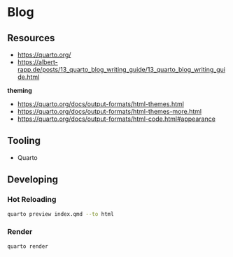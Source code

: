 # Blog

## Resources
- https://quarto.org/
- https://albert-rapp.de/posts/13_quarto_blog_writing_guide/13_quarto_blog_writing_guide.html

**theming**
- https://quarto.org/docs/output-formats/html-themes.html
- https://quarto.org/docs/output-formats/html-themes-more.html
- https://quarto.org/docs/output-formats/html-code.html#appearance

## Tooling
- Quarto

## Developing

### Hot Reloading
```bash
quarto preview index.qmd --to html
```

### Render
```bash
quarto render
```